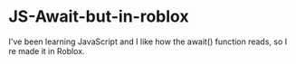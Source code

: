 # JS-Await-but-in-roblox
I've been learning JavaScript and I like how the await() function reads, so I re made it in Roblox.

